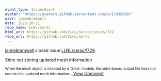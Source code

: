```yaml
---
event_type: IssuesEvent
avatar: "https://avatars.githubusercontent.com/u/17935880?"
user: jamiebramwell
date: 2022-10-21
repo_name: LLNL/serac
html_url: https://github.com/LLNL/serac/issues/729
repo_url: https://github.com/LLNL/serac
---
```


<a href='https://github.com/jamiebramwell' target='_blank'>jamiebramwell</a> closed issue <a href='https://github.com/LLNL/serac/issues/729' target='_blank'>LLNL/serac#729</a>.

<p>Sidre not storing updated mesh information</p><small>When the mesh object is mutated by a `Solid` module, the sidre-based output file does not contain this updated mesh information....</small><a href='https://github.com/LLNL/serac/issues/729' target='_blank'>View Comment</a>